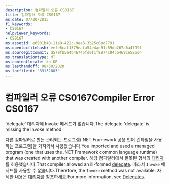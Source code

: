 ```yaml
---
description: 컴파일러 오류 CS0167
title: 컴파일러 오류 CS0167
ms.date: 07/20/2015
f1_keywords:
- CS0167
helpviewer_keywords:
- CS0167
ms.assetid: e6901b40-11a0-422c-9ea3-3b25c0ad7791
ms.openlocfilehash: eefe6caf1379eafa54e4ae31c59db267a6a4799f
ms.sourcegitcommit: d579fb5e4b46745fd0f1f8874c94c6469ce58604
ms.translationtype: MT
ms.contentlocale: ko-KR
ms.lasthandoff: 08/30/2020
ms.locfileid: "89132003"
---
```

# <a name="compiler-error-cs0167"></a><span data-ttu-id="56d52-103">컴파일러 오류 CS0167</span><span class="sxs-lookup"><span data-stu-id="56d52-103">Compiler Error CS0167</span></span>
<span data-ttu-id="56d52-104">'delegate' 대리자에 Invoke 메서드가 없습니다.</span><span class="sxs-lookup"><span data-stu-id="56d52-104">The delegate 'delegate' is missing the Invoke method</span></span>  
  
 <span data-ttu-id="56d52-105">다른 컴파일러로 만든 관리되는 프로그램(.NET Framework 공용 언어 런타임을 사용하는 프로그램)을 가져와서 사용했습니다.</span><span class="sxs-lookup"><span data-stu-id="56d52-105">You imported and used a managed program (one that uses the .NET Framework common language runtime) that was created with another compiler.</span></span> <span data-ttu-id="56d52-106">해당 컴파일러에서 잘못된 형식의 [대리자](../language-reference/builtin-types/reference-types.md)를 허용했습니다.</span><span class="sxs-lookup"><span data-stu-id="56d52-106">That compiler allowed an ill-formed [delegate](../language-reference/builtin-types/reference-types.md).</span></span> <span data-ttu-id="56d52-107">따라서 `Invoke` 메서드를 사용할 수 없습니다.</span><span class="sxs-lookup"><span data-stu-id="56d52-107">Therefore, the `Invoke` method was not available.</span></span> <span data-ttu-id="56d52-108">자세한 내용은 [대리자](../programming-guide/delegates/index.md)를 참조하세요.</span><span class="sxs-lookup"><span data-stu-id="56d52-108">For more information, see [Delegates](../programming-guide/delegates/index.md).</span></span>
